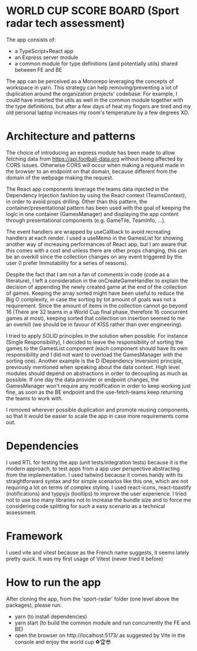 # WORLD CUP SCORE BOARD (Sport radar tech assessment)

The app consists of:

- a TypeScript+React app
- an Express server module
- a common module for type definitions (and potentially utils) shared between FE and BE

The app can be perceived as a Monorepo leveraging the concepts of workspace in yarn. This strategy can help removing/preventing a lot of duplication around the organization projects' codebase.
For example, I could have inserted the utils as well in the common module together with the type definitions, but after a few days of heat my fingers are tired and my old personal laptop increases my room's temperature by a few degrees XD.

# Architecture and patterns

The choice of introducing an express module has been made to allow fetching data from https://api.football-data.org without being affected by CORS issues. Otherwise CORS will occur when making a request made in the browser to an endpoint on that domain, because different from the domain of the webpage making the request.

The React app components leverage the teams data injected in the Dependency Injection fashion by using the React context (TeamsContext), in order to avoid props drilling.
Other than this pattern, the container/presentational pattern has been used with the goal of keeping the logic in one container (GamesManager) and displaying the app content through presentational components (e.g. GameTile, TeamInfo, ...).

The event handlers are wrapped by useCallback to avoid recreating handlers at each render. I used a useMemo in the GamesList for showing another way of increasing performances of React app, but I am aware that this comes with a cost and unless there are other props changing, this can be an overkill since the collection changes on any event triggered by the user (I prefer Immutability for a series of reasons).

Despite the fact that I am not a fan of comments in code (code as a literature), I left a consideration in the onCreateGameHandler to explain the decision of appending the newly created game at the end of the collection of games. Keeping the array sorted might have been useful to reduce the Big O complexity, in case the sorting by tot amount of goals was not a requirement.
Since the amount of items in the collection cannot go beyond 16 (There are 32 teams in a World Cup final phase, therefore 16 concurrent games at most), keeping sorted that collection on insertion seemed to me an overkill (we should be in favour of KISS rather than over engineering).

I tried to apply SOLID principles in the solution when possible.
For instance (Single Responsibility), I decided to leave the responsibility of sorting the games to the GamesList component (each component should have its own responsibility and I did not want to overload the GamesManager with the sorting one).
Another example is the D (Dependency Inversion) principle, previously mentioned when speaking about the data context. High level modules should depend on abstractions in order to decoupling as much as possible. If one day the data provider or endpoint changes, the GamesManager won't require any modification in order to keep working just fine, as soon as the BE endpoint and the use-fetch-teams keep returning the teams to work with.

I removed wherever possible duplication and promote reusing components, so that it would be easier to scale the app in case more requirements come out.

# Dependencies

I used RTL for testing the app (unit tests/integration tests) because it is the modern approach, to test apps from a app user perspective abstracting from the implementation.
I used tailwind because it comes handy with its straightforward syntax and for simple scenarios like this one, which are not requiring a lot on terms of complex styling.
I used react-icons, react-toastify (notifications) and typpyjs (tooltips) to improve the user experience. I tried not to use too many libraries not to increase the bundle size and to force me considering code splitting for such a easy scenario as a technical assessment.

# Framework

I used vite and vitest because as the French name suggests, it seems lately pretty quick. It was my first usage of Vitest (never tried it before)

# How to run the app

After cloning the app, from the 'sport-radar' folder (one level above the packages), please run:

- yarn (to install dependencies)
- yarn start (to build the common module and run concurrently the FE and BE)
- open the browser on http://localhost:5173/ as suggested by Vite in the console and enjoy the world cup ⚽🏆😎
